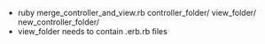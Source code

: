- ruby merge_controller_and_view.rb controller_folder/ view_folder/ new_controller_folder/
- view_folder needs to contain .erb.rb files
